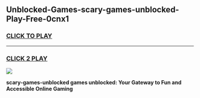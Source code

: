 
## Unblocked-Games-scary-games-unblocked-Play-Free-0cnx1
<h3>
<a href="https://premium76.site?title=scary-games-unblocked&ref=10A">CLICK TO PLAY</a></h3>
<hr>

<h3>
<a href="https://premium76.site?title=scary-games-unblocked&ref=10A">CLICK 2 PLAY</a>
  
</h3>

<a href="https://premium76.site?title=scary-games-unblocked&ref=10A"><img src="https://clearcache.store/games.png"></a>


**scary-games-unblocked games unblocked: Your Gateway to Fun and Accessible Online Gaming**
